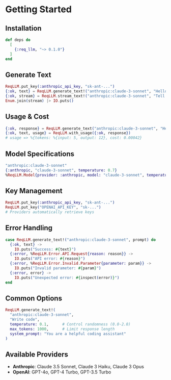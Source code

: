# Getting Started

## Installation

```elixir
def deps do
  [
    {:req_llm, "~> 0.1.0"}
  ]
end
```

## Generate Text

```elixir
ReqLLM.put_key(:anthropic_api_key, "sk-ant-...")
{:ok, text} = ReqLLM.generate_text!("anthropic:claude-3-sonnet", "Hello")
{:ok, stream} = ReqLLM.stream_text!("anthropic:claude-3-sonnet", "Tell me a story")
Enum.join(stream) |> IO.puts()
```

## Usage & Cost

```elixir
{:ok, response} = ReqLLM.generate_text("anthropic:claude-3-sonnet", "Hello")
{:ok, text, usage} = ReqLLM.with_usage({:ok, response})
# usage => %{tokens: %{input: 5, output: 12}, cost: 0.00042}
```

## Model Specifications

```elixir
"anthropic:claude-3-sonnet"
{:anthropic, "claude-3-sonnet", temperature: 0.7}
%ReqLLM.Model{provider: :anthropic, model: "claude-3-sonnet", temperature: 0.7}
```

## Key Management

```elixir
ReqLLM.put_key(:anthropic_api_key, "sk-ant-...")
ReqLLM.put_key("OPENAI_API_KEY", "sk-...")
# Providers automatically retrieve keys
```

## Error Handling

```elixir
case ReqLLM.generate_text!("anthropic:claude-3-sonnet", prompt) do
  {:ok, text} -> 
    IO.puts("Success: #{text}")
  {:error, %ReqLLM.Error.API.Request{reason: reason}} ->
    IO.puts("API error: #{reason}")
  {:error, %ReqLLM.Error.Invalid.Parameter{parameter: param}} ->
    IO.puts("Invalid parameter: #{param}")
  {:error, error} ->
    IO.puts("Unexpected error: #{inspect(error)}")
end
```

## Common Options

```elixir
ReqLLM.generate_text!(
  "anthropic:claude-3-sonnet",
  "Write code",
  temperature: 0.1,      # Control randomness (0.0-2.0)
  max_tokens: 1000,      # Limit response length
  system_prompt: "You are a helpful coding assistant"
)
```

## Available Providers

- **Anthropic**: Claude 3.5 Sonnet, Claude 3 Haiku, Claude 3 Opus
- **OpenAI**: GPT-4o, GPT-4 Turbo, GPT-3.5 Turbo
